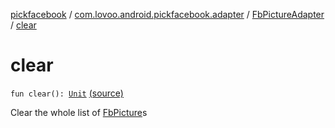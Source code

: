 [pickfacebook](../../index.md) / [com.lovoo.android.pickfacebook.adapter](../index.md) / [FbPictureAdapter](index.md) / [clear](./clear.md)

# clear

`fun clear(): `[`Unit`](https://kotlinlang.org/api/latest/jvm/stdlib/kotlin/-unit/index.html) [(source)](https://github.com/lovoo/android-pickpic/blob/master/pickfacebook/src/main/kotlin/com/lovoo/android/pickfacebook/adapter/FbPictureAdapter.kt#L85)

Clear the whole list of [FbPicture](../../com.lovoo.android.pickfacebook.model/-fb-picture/index.md)s

